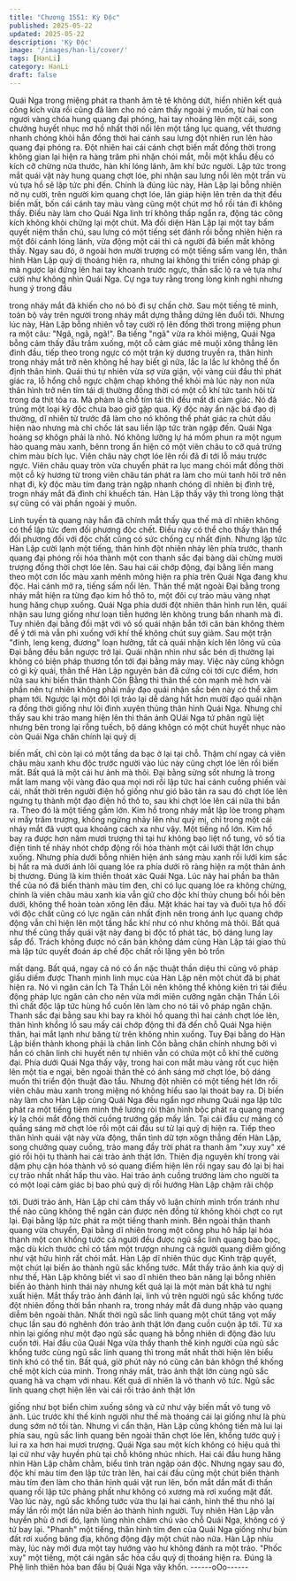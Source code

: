 ```yaml
---
title: "Chương 1551: Kỳ Độc"
published: 2025-05-22
updated: 2025-05-22
description: 'Kỳ Độc'
image: '/images/han-li/cover/'
tags: [HanLi]
category: HanLi
draft: false
---
```


Quái Nga trong miệng phát ra thanh âm tê tê không dứt, hiển
nhiên kết quả công kích vừa rồi cũng đã làm cho nó cảm thấy
ngoài ý muốn, từ hai con ngươi vàng chóa hung quang đại phóng,
hai tay nhoáng lên một cái, song chưởng huyết nhục mơ hồ nhất
thời nổi lên một tầng lục quang, vết thương nhanh chóng khỏi hẳn
đồng thời hai cánh sau lưng đột nhiên run lên hào quang đại
phóng ra.
Đột nhiên hai cái cánh chợt biến mất đồng thời trong không gian
lại hiện ra hàng trăm phi nhận chói mắt, mỗi một khẩu đều có kích
cỡ chừng nửa thước, hàn khí lóng lánh, âm khí bức người.
Lập tức trong mắt quái vật này hung quang chợt lóe, phi nhận sau
lưng nổi lên một trần vù vù tựa hồ sẽ lập tức phi đến.
Chính là đúng lúc này, Hàn Lập lại bỗng nhiên nở nụ cười, trên
người kim quang chợt lóe, lân giáp hiện lên trên da thịt đều biến
mất, bốn cái cánh tay màu vàng cũng một chút mơ hồ rồi tán đi
không thấy.
Điều này làm cho Quái Nga linh trí không thấp ngẩn ra, động tác
công kích không khỏi chững lại một chút.
Mà đối diện Hàn Lập lại một tay bấm quyết niệm thần chú, sau
lưng có một tiếng sét đánh rồi bỗng nhiên hiện ra một đôi cánh
lóng lánh, vừa động một cái thì cả người đã biến mất không thấy.
Ngay sau đó, ở ngoài hơn mười trượng có một tiếng sấm vang
lên, thân hình Hàn Lập quỷ dị thoáng hiện ra, nhưng lai không thi
triển công pháp gì mà ngược lại đứng lên hai tay khoanh trước
ngực, thần sắc lộ ra vẻ tựa như cười như không nhìn Quái Nga.
Cự nga tuy rằng trong lòng kinh nghi nhưng hung ý trong đầu

trong nháy mắt đã khiến cho nó bỏ đi sự chần chờ. Sau một tiếng
tê minh, toàn bộ vảy trên người trong nháy mắt dựng thẳng dứng
lên đuổi tới.
Nhưng lúc này, Hàn Lập bỗng nhiên vỗ tay cười rộ lên đồng thời
trong miệng phun ra một câu: "Ngã, ngã, ngã!".
Ba tiếng "ngã" vừa ra khỏi miệng, Quái Nga bỗng cảm thấy đầu
trầm xuống, một cỗ cảm giác mê muội xông thẳng lên đỉnh đầu,
tiếp theo trong ngực có một trận kỳ dương truyền ra, thân hình
trong nháy mắt trở nên không hề hay biết gì nữa, lắc la lắc lư
không thể ổn định thân hình.
Quái thú tự nhiên vừa sợ vừa giận, vội vàng cúi đầu thì phát giác
ra, lỗ hổng chỗ ngực chậm chạp không thể khỏi mà lúc này non
nửa thân hình trở nên tím tái dị thường đồng thời có một cỗ khí
tức tanh hôi từ trong da thịt tỏa ra.
Mà phàm là chỗ tím tái thì đều mất đi cảm giác.
Nó đã trúng một loại kỳ độc chưa bao giờ gặp qua. Kỳ độc này ẩn
nặc bá đạo dị thường, dĩ nhiên từ trước đã làm cho nó không thể
phát giác ra chút dấu hiện nào nhưng mà chỉ chốc lát sau liền lập
tức tràn ngập đến.
Quái Nga hoảng sợ khôgn phải là nhỏ.
Nó không lưỡng lự há mồm phun ra một ngụm hào quang màu
xanh, bênn trong ẩn hiện có một viên châu to cỡ quả trứng chim
màu bích lục. Viên châu này chợt lóe lên rồi đã đi tới lỗ máu trước
ngực.
Viên châu quay tròn vừa chuyển phát ra lục mang chói mắt đồng
thời một cỗ kỳ hương từ trong viên châu tán phát ra làm cho mùi
tanh hôi trở nên nhạt đi, kỳ độc màu tím đang tràn ngập nhanh
chóng dĩ nhiên bị đình trệ, trogn nháy mắt đã đình chỉ khuếch tán.
Hàn Lập thấy vậy thì trong lòng thật sự cũng có vài phần ngoài ý
muốn.

Linh tuyền tà quang này hắn đã chính mắt thấy qua thế mà dĩ
nhiên không có thể lập tức đem đối phương độc chết. Điều này có
thể cho thấy thân thể đối phương đối với độc chất cũng có sức
chống cự nhất định.
Nhưng lập tức Hàn Lập cười lạnh một tiếng, thân hình đột nhiên
nhảy lên phía trước, thanh quang đại phóng rồi hóa thành một
con thanh sắc đại bàng dài chừng mười trượng đồng thời chợt
lóe lên.
Sau hai cái chớp động, đại bằng liền mang theo một cơn lốc màu
xanh mênh mông hiện ra phía trên Quái Nga đang khu độc.
Hai cánh mở ra, tiếng sấm nổi lên.
Thân thể mặt ngoài Đại bằng trong nháy mắt hiện ra từng đạo kim
hồ thô to, một đôi cự trảo màu vàng nhạt hung hăng chụp xuống.
Quái Nga phía dưới đột nhiên thân hình run lên, quái nhận sau
lưng giống như loạn tiễn hướng lên không trung bắn nhanh mà đi.
Tuy nhiên đại bằng đối mặt với vô số quái nhận bắn tới căn bản
không thèm để ý tới mà vẫn phi xuống với khí thế không chút suy
giảm.
Sau một trận "đinh, leng keng, đương" loạn hưởng, tất cả quái
nhận kích lên lông vũ của Đại bằng đều bắn ngược trở lại. Quái
nhận nhìn như sắc bén dị thường lại không có biện pháp thương
tổn tới đại bằng mảy may.
Việc này cũng khôgn có gì kỳ quái, thân thể Hàn Lập nguyên bản
đã cứng cỏi tới cực điểm, hơn nữa sau khi biến thân thành Côn
Bằng thì thân thể còn mạnh mẽ hơn vài phần nên tự nhiên không
phải mấy đạo quái nhận sắc bén này có thể xâm phạm tới.
Ngược lại một đôi lợi trảo lại dễ dàng hất hơn mười đạo quái
nhận ra đồng thời giống như lôi đình xuyên thủng thân hình Quái
Nga.
Nhưng chỉ thấy sau khi trảo mang hiện lên thì thân ảnh QUái Nga
tứ phân ngũ liệt nhưng bên trong lại rỗng tuếch, bộ dáng khôgn
có một chút huyết nhục nào còn Quái Nga chân chính lại quỷ dị

biến mất, chỉ còn lại có một tầng da bạc ở lại tại chỗ.
Thậm chí ngay cả viên châu màu xanh khu độc trước người vào
lúc này cũng chợt lóe lên rồi biến mất. Bất quá là một cái hư ảnh
mà thôi.
Đại bằng sửng sốt nhưng là trong mắt lam mang vội vàng đảo
qua mọi nơi rồi lập tức hai cánh cuồng phiến vài cái, nhất thời
trên người điện hồ giống như gió bão tản ra sau đó chợt lóe lên
ngưng tụ thành một đạo điện hồ thô to, sau khi chợt lóe lên cái
nữa thì bắn ra. Theo đó là một tiếng gầm lớn.
Kim hồ trong nháy mắt lập lòe trong phạm vi mấy trăm trượng,
không ngừng nhảy lên như quỷ mị, chỉ trong một cái nháy mắt đã
vượt qua khoảng cách xa như vậy.
Một tiếng nổ lớn.
Kim hồ bay ra được hơn năm mươi trượng thì tại hư không bạo
liệt nổ tung, vô số tia điện tinh tế nhảy nhót chớp động rồi hóa
thành một cái lưới thật lớn chụp xuống.
Nhưng phía dưới bỗng nhiên hiện ánh sáng màu xanh rồi lưới
kim sắc bị hất ra mà dưới ánh lôi quang lóe ra phía dưới rõ ràng
hiện ra một thân ảnh bị thương. Đúng là kim thiền thoát xác Quái
Nga.
Lúc này hai phần ba thân thể của nó đã biến thành màu tím đen,
chỉ có lục quang lóe ra không chừng, chính là viên châu màu
xanh kia vẫn giữ cho độc khí thủy chung bồi hồi bên dưới, không
thể hoàn toàn xông lên đầu.
Mặt khác hai tay và đuôi tựa hồ đối với độc chất cũng có lực ngăn
cản nhất định nên trong ánh lục quang chớp động vẫn chỉ hiện lên
một tầng hắc khí như có như không mà thôi. Bất quá như thế
cũng thấy quái vật này đang bị độc tố phát tác, bộ dáng lung lay
sắp đổ.
Trách không được nó căn bản không dám cùng Hàn Lập tái giao
thủ mà lập tức quyết đoán áp chế độc chất rồi lặng yên bỏ trốn

mất dạng.
Bất quá, ngay cả nó có ẩn nặc thuật thần diệu thì cũng vô pháp
giấu diếm được Thanh minh linh mục của Hàn Lập nên một chút
đã bị phát hiện ra. Nó vì ngăn cản Ích Tà Thần Lôi nên không thể
không kiên trì tái điều động pháp lực ngăn cản cho nên vừa mới
miên cưỡng ngăn chặn Thần Lôi thì chất độc lập tức hùng hổ
cuốn lên làm cho nó tái vô pháp ngăn chặn.
Thanh sắc đại bằng sau khi bay ra khỏi hồ quang thì hai cánh
chợt lóe lên, thân hình khổng lồ sau mấy cái chớp động thì đã
đến chỗ Quái Nga hiện thân, hai mắt lạnh như băng từ trên không
nhìn xuống.
Tuy Đại bằng do Hàn Lập biến thành khong phải là chân linh Côn
bằng chân chính nhưng bởi vì hắn có chân linh chi huyết nên tự
nhiên vẫn có chứa một cỗ khí thế cường đại.
Phía dưới Quái Nga thấy vậy, trong hai con mắt màu vàng rốt cục
hiện lên một tia e ngại, bên ngoài thân thẻ có ánh sáng mờ chợt
lóe, bộ dáng muốn thi triển độn thuật đào tẩu.
Nhưng đột nhiên có một tiếng hét lớn rồi viên châu màu xanh
trong miệng nó không hiểu sao lại thoát bay ra.
Dị biến này làm cho Hàn Lập cùng Quái Nga đều ngẩn ngơ
nhưng Quái nga lập tức phát ra một tiếng tiêm minh thê lương ròi
thân hình bộc phát ra quang mang kỳ lạ chói mắt đồng thời cuồng
trướng gấp mấy lần.
Tại cái đầu cự mãng có quầng sáng mờ chợt lóe rồi một cái đầu
sư tử lại quỷ dị hiện ra. Tiếp theo thân hình quái vật này vừa
động, thần tình dữ tợn xôgn thẳng đến Hàn Lập, song chưởng
quay cuồng, trảo mang đầy trời phát ra thanh âm "xuy xuy" xé gió
rồi hội tụ thành hai cái trảo ảnh thật lớn.
Thiên địa nguyên khí trong vài dặm phụ cận hóa thành vô só
quang điểm hiện lên rồi ngay sau đó lại bị hai cự trảo nhất nhất
hấp thu vào. Hai trảo ảnh cuồng trướng làm cho người ta có một
loại cảm giác bị bao phủ quỷ dị rồi hướng Hàn Lập chậm rãi chộp

tới.
Dưới trảo ảnh, Hàn Lập chỉ cảm thấy vô luận chính mình trốn
tránh như thế nào cũng không thể ngăn cản được nên đồng tử
không khỏi chợt co rụt lại. Đại bằng lập tức phát ra một tiếng
thanh minh.
Bên ngoài thân thanh quang vừa chuyển, Đại bằng dĩ nhiên trong
một công phu hô hấp lại hóa thành một con khổng tước cả người
đều được ngũ sắc linh quang bao bọc, mặc dù kích thước chỉ có
tầm một trượgn nhưng cả người quang diễm giống như vật hữu
hình rất chói mắt.
Hàn Lập dĩ nhiên thúc dục Kinh trập quyết, một chút lại biến ảo
thành ngũ sắc khổng tước.
Mắt thấy trảo ảnh kia quỷ dị như thế, Hàn Lập không biết vì sao dĩ
nhiên theo bản năng lại bỗng nhiên biến ảo thành hình thái này
nhưng kết quả lại là một màn bất khả tư nghị xuất hiện.
Mắt thấy trảo ảnh đánh lại, linh vũ trên người ngũ sắc khổng tước
đột nhiên đồng thời bắn nhanh ra, trong nháy mắt đã dung nhập
vào quang diễm bên ngoài thân. Nhất thời ngũ sắc linh quang một
chút tăng vọt mấy chục lần sau đó nghênh đón trảo ảnh thật lớn
đang cuồn cuộn ập tới.
Từ xa nhìn lại giống như một đạo ngũ sắc quang hà bỗng nhiên di
động đảo lưu cuốn tới.
Hai đầu của Quái Nga vừa thấy thanh thế kinh người của ngũ sắc
khổng tước cùng ngũ sắc linh quang thì trong mắt nhất thời hiện
lên biểu tình khó có thể tin.
Bất quá, giờ phút này nó cũng căn bản khôgn thể khống chế một
kích của mình.
Trong nháy mắt, trảo ảnh thật lớn cùng ngũ sắc quang hà va
chạm với nhau. Kết quả dĩ nhiên là vô thanh vô tức.
Ngũ sắc linh quang chợt hiện lên vài cái rồi trảo ảnh thật lớn

giống như bọt biển chìm xuống sông và cứ như vậy biến mất vô
tung vô ảnh.
Lúc trước khí thế kinh người như thế mà thoáng cái lại giống như
là phù dung sớm nở tối tàn.
Nhưng vì cẩn thận, Hàn Lập cũng không tiến mà lui lại phía sau,
ngũ sắc linh quang bên ngoài thân chợt lóe lên, khổng tước quỷ ị
lui ra xa hơn hai mươi trượng.
Quái Nga sau một kích không có hiệu quả thì lại cứ như vậy
huyền phù tại chỗ không nhúc nhích. Hai cái đầu hung hăng nhìn
Hàn Lập chằm chằm, biểu tình tràn ngập oán độc.
Nhưng ngay sau đó, độc khí màu tím đen lập tức tràn lên, hai cái
đầu cũng một chút biến thành màu tím đen làm cho thân hình
quái vật run lên, bốn mắt dần mất đi thần quang rồi lập tức phảng
phất như không có xương mà rơi xuống mặt đất.
Vào lúc này, ngũ sắc khổng tước vừa thu lại hai cánh, hình thể
thu nhỏ lại mấy lần rồi một lần nữa biến ảo thành hình người. Tuy
nhiên Hàn Lập vẫn huyền phù ở nơi đó, lạnh lùng nhìn chăm chú
vào chỗ Quái Nga, không có ý tứ bay lại.
"Phanh" một tiếng, thân hình tím đen của Quái Nga giống như
bùn đất rơi xuống băng địa, không động đậy một chút nào nữa.
Hàn Lập nhíu mày, lúc này mới đưa một tay hướng vào hư không
đánh ra một trảo. "Phốc xuy" một tiếng, một cái ngân sắc hỏa cầu
quỷ dị thoáng hiện ra.
Đúng là Phệ linh thiên hỏa ban đầu bị Quái Nga vây khốn.
------oOo------
